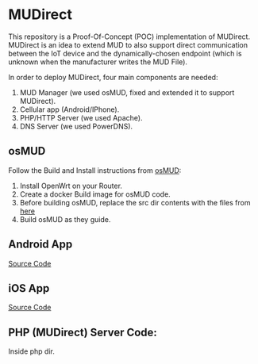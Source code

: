 # MUDirect

This repository is a Proof-Of-Concept (POC) implementation of MUDirect.
MUDirect is an idea to extend MUD to also support direct communication between the IoT device and the dynamically-chosen endpoint 
(which is unknown when the manufacturer writes the MUD File).

In order to deploy MUDirect, four main components are needed:
1. MUD Manager (we used osMUD, fixed and extended it to support MUDirect).
2. Cellular app (Android/IPhone).
3. PHP/HTTP Server (we used Apache).
4. DNS Server (we used PowerDNS).

## osMUD

Follow the Build and Install instructions from [osMUD](https://github.com/osmud/osmud):
1. Install OpenWrt on your Router.
2. Create a docker Build image for osMUD code.
3. Before building osMUD, replace the src dir contents with the files from [here](https://github.com/avraham-shalev/my_osMUD)
4. Build osMUD as they guide.

## Android App

[Source Code](https://github.com/avraham-shalev/InternetChecker)

## iOS App

[Source Code](https://github.com/danibachar/IPTracker)

## PHP (MUDirect) Server Code:

Inside php dir.